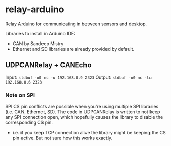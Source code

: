 # relay-arduino
Relay Arduino for communicating in between sensors and desktop.

Libraries to install in Arduino IDE:
- CAN by Sandeep Mistry
- Ethernet and SD libraries are already provided by default.

## UDPCANRelay + CANEcho
Input: `stdbuf -o0 nc -u 192.168.0.9 2323`
Output: `stdbuf -o0 nc -lu 192.168.0.6 2323`

### Note on SPI
SPI CS pin conflicts are possible when you're using multiple SPI libraries (i.e. CAN, Ethernet, SD). The code in UDPCANRelay is written to not keep any SPI connection open, which hopefully causes the library to disable the corresponding CS pin.

- i.e. if you keep TCP connection alive the library might be keeping the CS pin active. But not sure how this works exactly.
